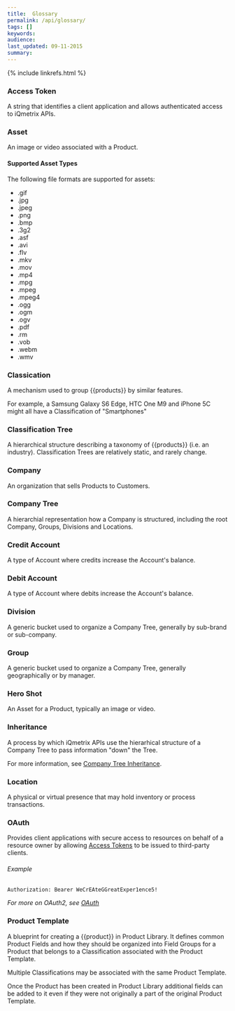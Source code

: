 ```yaml
---
title:  Glossary
permalink: /api/glossary/
tags: []
keywords: 
audience: 
last_updated: 09-11-2015
summary:
---
```


{% include linkrefs.html %}

### Access Token

A string that identifies a client application and allows authenticated access to iQmetrix APIs.

### Asset

An image or video associated with a Product. 

#### Supported Asset Types

The following file formats are supported for assets: 

* .gif 
* .jpg 
* .jpeg 
* .png 
* .bmp 
* .3g2
* .asf 
* .avi 
* .flv 
* .mkv
* .mov 
* .mp4 
* .mpg 
* .mpeg 
* .mpeg4 
* .ogg 
* .ogm 
* .ogv 
* .pdf 
* .rm 
* .vob 
* .webm 
* .wmv

### Classication

A mechanism used to group {{products}} by similar features.

For example, a Samsung Galaxy S6 Edge, HTC One M9 and iPhone 5C might all have a Classification of "Smartphones"

### Classification Tree

A hierarchical structure describing a taxonomy of {{products}} (i.e. an industry). Classification Trees are relatively static, and rarely change.

### Company

An organization that sells Products to Customers.

### Company Tree

A hierarchial representation how a Company is structured, including the root Company, Groups, Divisions and Locations.

### Credit Account

A type of Account where credits increase the Account's balance.

### Debit Account

A type of Account where debits increase the Account's balance.

### Division

A generic bucket used to organize a Company Tree, generally by sub-brand or sub-company.

### Group

A generic bucket used to organize a Company Tree, generally geographically or by manager.

### Hero Shot

An Asset for a Product, typically an image or video.

### Inheritance

A process by which iQmetrix APIs use the hierarhical structure of a Company Tree to pass information "down" the Tree.

For more information, see [Company Tree Inheritance](/concepts/company-tree/#inheritance).

### Location

A physical or virtual presence that may hold inventory or process transactions.

### OAuth

Provides client applications with secure access to resources on behalf of a resource owner by allowing [Access Tokens](#access-token) to be issued to third-party clients. 

###### Example

    Authorization: Bearer WeCrEAteGGreatExper1ence5!

*For more on OAuth2, see [OAuth](http://oauth.net/2/)*

### Product Template

A blueprint for creating a {{product}} in Product Library. It defines common Product Fields and how they should be organized into Field Groups for a Product that belongs to a Classification associated with the Product Template. 

Multiple Classifications may be associated with the same Product Template. 

Once the Product has been created in Product Library additional fields can be added to it even if they were not originally a part of the original Product Template.
